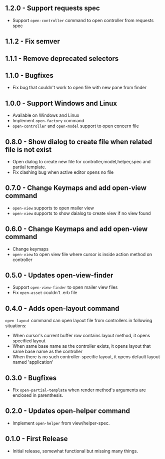 ## 1.2.0 - Support requests spec
* Support `open-controller` command to open controller from requests spec

## 1.1.2 - Fix semver

## 1.1.1 - Remove deprecated selectors

## 1.1.0 - Bugfixes
* Fix bug that couldn't work to open file with new pane from finder

## 1.0.0 - Support Windows and Linux
* Available on Windows and Linux
* Implement `open-factory` command
* `open-controller` and `open-model` support to open concern file

## 0.8.0 - Show dialog to create file when related file is not exist
* Open dialog to create new file for controller,model,helper,spec and partial template.
* Fix clashing bug when active editor opens no file

## 0.7.0 - Change Keymaps and add open-view command
* `open-view` supports to open mailer view
* `open-view` supports to show daialog to create view if no view found

## 0.6.0 - Change Keymaps and add open-view command
* Change keymaps
* `open-view` to open view file where cursor is inside action method on controller

## 0.5.0 - Updates open-view-finder
* Support `open-view-finder` to open mailer view files
* Fix `open-asset` couldn't .erb file

## 0.4.0 - Adds open-layout command
`open-layout` command can open layout file from controllers in following situations:
* When cursor's current buffer row contains layout method, it opens specified layout
* When same base name as the controller exists, it opens layout that same base name as the controller
* When there is no such controller-specific layout, it opens default layout named 'application'

## 0.3.0 - Bugfixes
* Fix `open-partial-template` when render method's arguments are enclosed in parenthesis.

## 0.2.0 - Updates open-helper command
* Implement `open-helper` from view/helper-spec.

## 0.1.0 - First Release
* Initial release, somewhat functional but missing many things.
